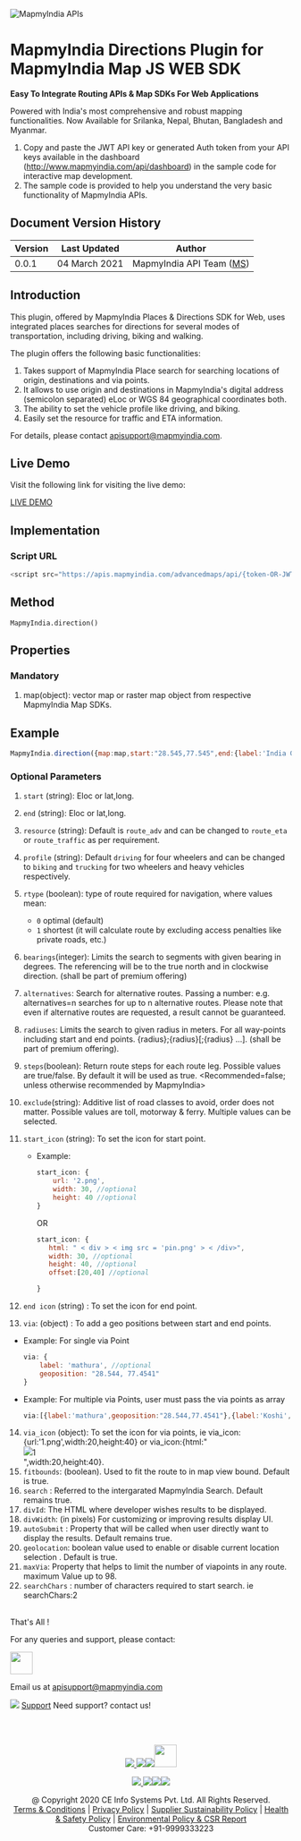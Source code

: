 ![MapmyIndia APIs](https://www.mapmyindia.com/api/img/mapmyindia-api.png)

# MapmyIndia Directions Plugin for MapmyIndia Map JS WEB SDK

**Easy To Integrate Routing APIs & Map SDKs For Web Applications**

Powered with India's most comprehensive and robust mapping functionalities. Now Available for Srilanka, Nepal, Bhutan, Bangladesh and Myanmar.

1. Copy and paste the JWT API key or generated Auth token from your API keys available in the dashboard (http://www.mapmyindia.com/api/dashboard) in the sample code for interactive map development.
2. The sample code is provided to help you understand the very basic functionality of MapmyIndia APIs.

## Document Version History

| Version | Last Updated  | Author                                                        |
| ------- | ------------- | ------------------------------------------------------------- |
| 0.0.1   | 04 March 2021 | MapmyIndia API Team ([MS](https://github.com/mamtasharma117)) |

## Introduction

This plugin, offered by MapmyIndia Places & Directions SDK for Web, uses integrated places searches for directions for several modes of transportation, including driving, biking and walking.

The plugin offers the following basic functionalities:

1. Takes support of MapmyIndia Place search for searching locations of origin, destinations and via points.
2. It allows to use origin and destinations in MapmyIndia's digital address (semicolon separated) eLoc or WGS 84 geographical coordinates both.
3.  The ability to set the vehicle profile like driving, and biking.
4. Easily set the resource for traffic and ETA information.


For details, please contact apisupport@mapmyindia.com.

## Live Demo

Visit the following link for visiting the live demo:

[LIVE DEMO](https://www.mapmyindia.com/api/advanced-maps/doc/sample/mapmyindia-maps-direction-plugin)

## Implementation


### Script URL

```js
<script src="https://apis.mapmyindia.com/advancedmaps/api/{token-OR-JWT-key}/map_sdk_plugins"></script>
```

## Method

`MapmyIndia.direction()`

## Properties

### Mandatory

  1.  map(object): vector map or raster map object from respective MapmyIndia Map SDKs.

## Example

```js
MapmyIndia.direction({map:map,start:"28.545,77.545",end:{label:'India Gate, Delhi',geoposition:"1T182A"}});
```


### Optional Parameters

1. `start` (string): Eloc or lat,long.
2. `end` (string): Eloc or lat,long.
3. `resource` (string): Default is `route_adv` and can be changed to `route_eta` or `route_traffic` as per requirement.
4. `profile` (string): Default `driving` for four wheelers and can be changed to `biking` and `trucking` for two wheelers and heavy vehicles respectively.
5. `rtype` (boolean): type of route required for navigation, where values mean:

   - `0` optimal (default)
   - `1` shortest (it will calculate route by excluding access penalties like private roads, etc.)

6. `bearings`(integer): Limits the search to segments with given bearing in degrees. The referencing will be to the true north and in clockwise direction. (shall be part of premium offering)
7.  `alternatives`: Search for alternative routes. Passing a number: e.g. alternatives=n searches for up to n alternative routes. Please note that even if alternative routes are requested, a result cannot be guaranteed.
6.  `radiuses`: Limits the search to given radius in meters. For all way-points including start and end points. {radius};{radius}[;{radius} ...]. (shall be part of premium offering).
7. `steps`(boolean): Return route steps for each route leg. Possible values are true/false. By default it will be used as true. <Recommended=false; unless otherwise recommended by MapmyIndia>
7.  `exclude`(string): Additive list of road classes to avoid, order does not matter. Possible values are toll, motorway & ferry. Multiple values can be selected.
8. `start_icon` (string): To set the icon for start point.
    - Example: 
        ```js
        start_icon: {
            url: '2.png',
            width: 30, //optional
            height: 40 //optional
        }
        ```
        OR 
         ```js
         start_icon: {
            html: " < div > < img src = 'pin.png' > < /div>",
            width: 30, //optional
            height: 40, //optional
            offset:[20,40] //optional

        }
        ```
   
12. `end icon` (string) : To set the icon for end point.
13. `via`: (object) : To add a geo positions between start and end points.
   - Example: For single via Point
        ```js
        via: {
            label: 'mathura', //optional
            geoposition: "28.544, 77.4541"
        }
        ```
   - Example: For multiple via Points, user must pass the via points as array
        ```js
        via:[{label:'mathura',geoposition:"28.544,77.4541"},{label:'Koshi',geoposition:"28.144,77.4541"}],
        ```
14. `via_icon` (object): To set the icon for via points, ie via_icon:{url:'1.png',width:20,height:40} or via_icon:{html:"<div><img src='1.png'>1</div>",width:20,height:40}.
15. `fitbounds`: (boolean). Used to fit the route to in map view bound. Default is true.
16. `search` : Referred to the intergarated MapmyIndia Search. Default remains true.
17. `divId`: The HTML where developer wishes results to be displayed.
18. `divWidth`: (in pixels) For customizing or improving results display UI.
19. `autoSubmit` : Property that will be called when user directly want to display the results. Default remains true.
20. `geolocation`: boolean value used to enable or disable current location selection . Default is true.
21. `maxVia`: Property that helps to limit the number of viapoints in any route. maximum Value  up to 98.
22. `searchChars` : number of characters required to start search. ie searchChars:2


<br>
That's All !

For any queries and support, please contact:

[<img src="https://www.mapmyindia.com/images/logo.png" height="40"/> </p>](https://www.mapmyindia.com/api)
Email us at [apisupport@mapmyindia.com](mailto:apisupport@mapmyindia.com)

![](https://www.mapmyindia.com/api/img/icons/support.png)
[Support](https://www.mapmyindia.com/api/index.php#f_cont)
Need support? contact us!

<br></br>

[<p align="center"> <img src="https://www.mapmyindia.com/api/img/icons/stack-overflow.png"/> ](https://stackoverflow.com/questions/tagged/mapmyindia-api)[![](https://www.mapmyindia.com/api/img/icons/blog.png)](http://www.mapmyindia.com/blog/)[![](https://www.mapmyindia.com/api/img/icons/gethub.png)](https://github.com/MapmyIndia)[<img src="https://mmi-api-team.s3.ap-south-1.amazonaws.com/API-Team/npm-logo.one-third%5B1%5D.png" height="40"/> </p>](https://www.npmjs.com/org/mapmyindia)

[<p align="center"> <img src="https://www.mapmyindia.com/june-newsletter/icon4.png"/> ](https://www.facebook.com/MapmyIndia)[![](https://www.mapmyindia.com/june-newsletter/icon2.png)](https://twitter.com/MapmyIndia)[![](https://www.mapmyindia.com/newsletter/2017/aug/llinkedin.png)](https://www.linkedin.com/company/mapmyindia)[![](https://www.mapmyindia.com/june-newsletter/icon3.png)](https://www.youtube.com/user/MapmyIndia/)

<div align="center">@ Copyright 2020 CE Info Systems Pvt. Ltd. All Rights Reserved.</div>

<div align="center"> <a href="https://www.mapmyindia.com/api/terms-&-conditions">Terms & Conditions</a> | <a href="https://www.mapmyindia.com/about/privacy-policy">Privacy Policy</a> | <a href="https://www.mapmyindia.com/pdf/mapmyIndia-sustainability-policy-healt-labour-rules-supplir-sustainability.pdf">Supplier Sustainability Policy</a> | <a href="https://www.mapmyindia.com/pdf/Health-Safety-Management.pdf">Health & Safety Policy</a> | <a href="https://www.mapmyindia.com/pdf/Environment-Sustainability-Policy-CSR-Report.pdf">Environmental Policy & CSR Report</a>

<div align="center">Customer Care: +91-9999333223</div>
